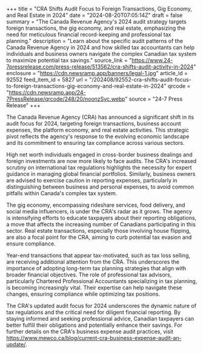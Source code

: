 +++
title = "CRA Shifts Audit Focus to Foreign Transactions, Gig Economy, and Real Estate in 2024"
date = "2024-08-20T07:05:14Z"
draft = false
summary = "The Canada Revenue Agency's 2024 audit strategy targets foreign transactions, the gig economy, and real estate, emphasizing the need for meticulous financial record-keeping and professional tax planning."
description = "Learn about the specific audit patterns of the Canada Revenue Agency in 2024 and how skilled tax accountants can help individuals and business owners navigate the complex Canadian tax system to maximize potential tax savings."
source_link = "https://www.24-7pressrelease.com/press-release/513562/cra-shifts-audit-activity-in-2024"
enclosure = "https://cdn.newsramp.app/banners/legal-1.jpg"
article_id = 92552
feed_item_id = 5827
url = "/202408/92552-cra-shifts-audit-focus-to-foreign-transactions-gig-economy-and-real-estate-in-2024"
qrcode = "https://cdn.newsramp.app/24-7PressRelease/qrcode/248/20/noonzSyc.webp"
source = "24-7 Press Release"
+++

<p>The Canada Revenue Agency (CRA) has announced a significant shift in its audit focus for 2024, targeting foreign transactions, business account expenses, the platform economy, and real estate activities. This strategic pivot reflects the agency's response to the evolving economic landscape and its commitment to ensuring tax compliance across various sectors.</p><p>High net worth individuals engaged in cross-border business dealings and foreign investments are now more likely to face audits. The CRA's increased scrutiny on international tax regulations highlights the necessity for expert guidance in managing global financial portfolios. Similarly, business owners are advised to exercise caution in reporting expenses, particularly in distinguishing between business and personal expenses, to avoid common pitfalls within Canada's complex tax system.</p><p>The gig economy, encompassing rideshare services, food delivery, and social media influencers, is under the CRA's radar as it grows. The agency is intensifying efforts to educate taxpayers about their reporting obligations, a move that affects the increasing number of Canadians participating in this sector. Real estate transactions, especially those involving house flipping, are also a focal point for the CRA, aiming to curb potential tax evasion and ensure compliance.</p><p>Year-end transactions that appear tax-motivated, such as tax loss selling, are receiving additional attention from the CRA. This underscores the importance of adopting long-term tax planning strategies that align with broader financial objectives. The role of professional tax advisors, particularly Chartered Professional Accountants specializing in tax planning, is becoming increasingly vital. Their expertise can help navigate these changes, ensuring compliance while optimizing tax positions.</p><p>The CRA's updated audit focus for 2024 underscores the dynamic nature of tax regulations and the critical need for diligent financial reporting. By staying informed and seeking professional advice, Canadian taxpayers can better fulfill their obligations and potentially enhance their savings. For further details on the CRA's business expense audit practices, visit <a href='https://www.mewco.ca/blog/current-cra-business-expense-audit-an-update/' rel='nofollow' target='_blank'>https://www.mewco.ca/blog/current-cra-business-expense-audit-an-update/</a>.</p>